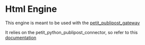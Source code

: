 # Html Engine

This engine is meant to be used with the [petit_publipost_gateway](https://github.com/Plawn/petit_publipost_gateway)

It relies on the petit_python_publipost_connector, so refer to this [documentation](https://github.com/Plawn/petit_python_publipost_connector) 